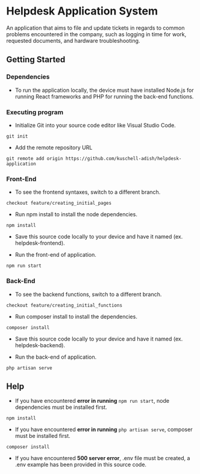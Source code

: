 # Helpdesk Application System

An application that aims to file and update tickets in regards to common problems encountered in the company, such as logging in time for work, requested documents, and hardware troubleshooting. 

## Getting Started

### Dependencies

* To run the application locally, the device must have installed Node.js for running React frameworks and PHP for running the back-end functions. 

### Executing program

* Initialize Git into your source code editor like Visual Studio Code. 
```
git init
```
* Add the remote repository URL
```
git remote add origin https://github.com/kuschell-adish/helpdesk-application
```

### Front-End

* To see the frontend syntaxes, switch to a different branch. 
```
checkout feature/creating_initial_pages
```
* Run npm install to install the node dependencies.
```
npm install
```
* Save this source code locally to your device and have it named (ex. helpdesk-frontend).

* Run the front-end of application. 
```
npm run start
```

### Back-End

* To see the backend functions, switch to a different branch. 
```
checkout feature/creating_initial_functions
```
* Run composer install to install the dependencies. 
```
composer install
```
* Save this source code locally to your device and have it named (ex. helpdesk-backend).

* Run the back-end of application. 
```
php artisan serve
```

## Help

* If you have encountered **error in running** `npm run start`, node dependencies must be installed first. 
```
npm install
```
* If you have encountered **error in running** `php artisan serve`, composer must be installed first. 
```
composer install
```
* If you have encountered **500 server error**, .env file must be created, a .env example has been provided in this source code. 
